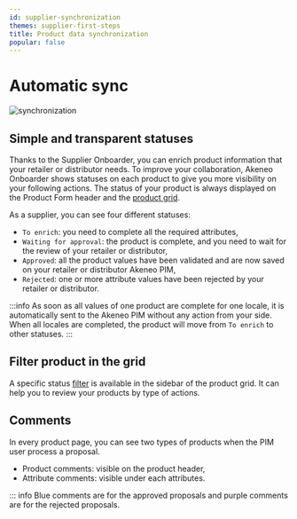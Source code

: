 ```yaml
---
id: supplier-synchronization
themes: supplier-first-steps
title: Product data synchronization
popular: false
---
```


# Automatic sync

![synchronization](../img/synchronization.svg)

## Simple and transparent statuses
Thanks to the Supplier Onboarder, you can enrich product information that your retailer or distributor needs.
To improve your collaboration, Akeneo Onboarder shows statuses on each product to give you more visibility on your following actions.
The status of your product is always displayed on the Product Form header and the [product grid](./products-grid-supplier.html).

As a supplier, you can see four different statuses:
- `To enrich`: you need to complete all the required attributes,
- `Waiting for approval`: the product is complete, and you need to wait for the review of your retailer or distributor,
- `Approved`: all the product values have been validated and are now saved on your retailer or distributor Akeneo PIM,
- `Rejected`: one or more attribute values have been rejected by your retailer or distributor.

:::info
As soon as all values of one product are complete for one locale, it is automatically sent to the Akeneo PIM without any action from your side. When all locales are completed, the product will move from `To enrich` to other statuses.
:::


## Filter product in the grid
A specific status [filter](./products-grid-supplier.html#use-filters) is available in the sidebar of the product grid. It can help you to review your products by type of actions.

## Comments
In every product page, you can see two types of products when the PIM user process a proposal.
* Product comments: visible on the product header,
* Attribute comments: visible under each attributes.

::: info
Blue comments are for the approved proposals and purple comments are for the rejected proposals.

<!-- CHANGE
*Into the product grid*
![Supplier product grid](../img/SUPPLIER_product_grid.png)

*Into the product edit form header*
![Supplier product header](../img/SUPPLIER_product_header.png)
